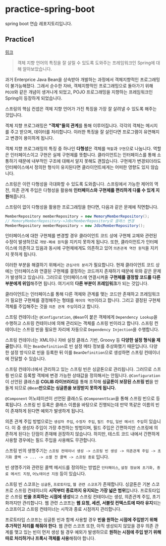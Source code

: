 # practice-spring-boot

spring boot 연습 레포지토리입니다.

## Practice1

[링크](https://github.com/beomseok37/practice-spring-boot/tree/main/practice1)

> 객체 지향 언어의 특징을 잘 살릴 수 있도록 도와주는 프레임워크인 Spring에 대해 알아보았습니다.

과거 Enterprice Java Bean을 상속받아 개발하는 과정에서 객체지향적인 프로그래밍이 불가능해졌다. 그래서 순수한 자바, 객체지향적인 프로그래밍으로 돌아가기 위해 `POJO`와 같은 개념이 생겨나게 되었고, POJO 프로그래밍을 지향하는 프레임워크인 Spring이 등장하게 되었습니다.

스프링의 핵심 컨셉은 객체 지향 언어가 가진 특징을 가장 잘 살려낼 수 있도록 해주는 것입니다.

겍체 지향 프로그래밍은 **"객체"들의 관계**를 통해 이루어집니다. 각각의 객체는 메시지를 주고 받으며, 데이터를 처리합니다. 이러한 특징을 잘 살린다면 프로그램이 유연해지고 변경이 용이하게 됩니다.

객체 지향 프로그래밍의 특징 중 하나인 **다형성**은 객체를 `역할`과 `구현`으로 나눕니다. 역할은 인터페이스이고 구현은 실제 구현체를 뜻합니다. 클라이언트는 인터페이스를 통해 소통하기 때문에 내부적인 구조에 대해서 알지 못해도 괜찮습니다. 구현체가 변경되더라도 인터페이스에서 정의한 형식이 유지된다면 클라이언트에게는 어떠한 영향도 있지 않습니다.

스프링은 이런 다형성을 극대화할 수 있도록 도와줍니다. 스프링에서 가능한 제어의 역전, 의존 관계 주입은 다형성을 활용해 **인터페이스와 구현체를 편리하게 다룰 수 있게 지원**해줍니다.

스프링이 없이 다형성을 활용한 프로그래밍을 한다면, 다음과 같은 문제에 직면합니다.

```java
MemberRepository memberRepository = new MemoryMemberRepository();
// MemoryMemberRepository->JdbcMemberRepository로 클래스 변경
MemberRepository memberRepository = new JdbcMemberRepository();
```

인터페이스에 대한 구현체를 변경할 경우 클라이언트 코드 상에 구현체 교체와 관련된 수정이 발생하므로 `개방-폐쇄 원칙`을 지키지 못하게 됩니다. 또한, 클라이언트가 인터페이스에 의존하고 있음과 동시에 구현체에게도 의존하고 있어 `의존관계 역전 원칙`을 지키지 못하게 됩니다.

이러한 부분을 해결하기 위해서는 `관심사의 분리`가 필요합니다. 현재 클라이언트 코드 상에는 인터페이스와 연결된 구현체를 결정하는 코드까지 존재하기 때문에 위와 같은 문제가 발생하고 있습니다. 그러므로 인터페이스에 연결시켜줄 **구현체를 결정할 코드를 다른 부분에게 위임**해주면 됩니다. 여기서의 **다른 부분이 프레임워크**가 되는 것입니다.

클라이언트는 인터페이스를 통해 다른 객체와 관계를 맺는 코드만 존재하고 프레임워크가 필요한 구현체를 결정해주는 형태를 `제어의 역전`이라고 합니다. 그리고 결정된 구현체 객체를 주입해주는 것을 `의존 관계 주입`이라고 합니다.

스프링 컨테이너는 `@Configuration`, `@Bean`이 붙은 객체에게 `Dependency Lookup`을 수행하고 스프링 컨테이너에 의해 관리되는 객체를 스프링 빈이라고 합니다. 스프링 컨테이너는 스프링 빈을 필요한 자리에 자동으로 `Dependency Injection`을 수행합니다.

스프링 컨테이너는 XML이나 자바 설정 클래스 기반, Groovy 등 **다양한 설정 형식을 제공**합니다. 이는 `BeanDefinition`로 빈 설정 메타 정보를 추상화했기 때문입니다. 다양한 설정 방식으로 빈을 등록한 뒤 이를 `BeanDefinition`으로 생성하면 스프링 컨테이너에 전달할 수 있습니다.

스프링 컨테이너에서 관리하고 있는 스프링 빈은 싱글톤으로 관리됩니다. 그러므로 스프릥 빈으로 등록할 객체에 변경 가능한 상태값을 정의해서는 안됩니다. `@Configuration`이 선언된 클래스를 **CGLIB 라이브러리**를 통해 조작해 **싱글톤이 보장된 스프링 빈**을 만들게 되므로 `@Bean`**만으로는 싱글톤을 보장받지 못하게 됩니다.**

`@Component` 어노테이션이 선언된 클래스도 `@ComponentScan`을 통해 스프링 빈으로 등록됩니다. 스프링 빈 등록은 클래스 이름을 바탕으로 진행되는데 만약 똑같은 이름의 빈이 존재하게 된다면 예외가 발생하게 됩니다.

의존 관계 주입 방법으로는 `생성자 주입`, `수정자 주입`, `필드 주입`, `일반 메서드 주입`이 있습니다. 이 중 생성자 주입이 가장 추천하는 방법이며, 필드 주입은 간편하지만 스프링에 의존하게 된다는 단점이 존재해 권장하지 않습니다. 하지만, 테스트 코드 내에서 간편하게 사용할 경우에는 필드 주입을 사용해도 무관합니다.

스프링 빈의 생명주기는 `스프링 컨테이너 생성 -> 스프링 빈 생성 -> 의존관계 주입 -> 초기화 콜백 -> ... -> 소멸 전 콜백 -> 스프링 종료` 입니다.

빈 생명주기와 관련된 콜백 메서드를 정의하는 방법은 `인터페이스`, `설정 정보에 초기화, 종료 메서드 지정`, `어노테이션 지원` 등이 있습니다.

스프링 빈 스코프는 `싱글톤`, `프로토타입`, `웹 관련 스코프`가 존재합니다. 싱글톤은 기본 스코프로 스프링 컨테이너의 **시작부터 종료까지 유지되는 가장 넓은 범위**입니다. 프로토타입은 스프링 **빈을 조회하는 시점에 생성**되고 스프링 컨테이너는 생성, 의존관계 주입, 초기화까지만 관리합니다. 웹 관련 스코프는 **웹 요청, 세션, 서블릿 컨텍스트에 따라 유지**되는 스코프이고 스프링 컨테이너는 시작과 종료 시점까지 관리합니다.

프로토타입 스코프는 싱글톤 빈과 함께 사용할 경우 **빈을 원하는 시점에 주입받기 위해 추가적인 처리를 해줘야 한다**. 웹 관련 스코프 또한, 아직 생성되지 않았을 경우 의존 관계를 맺고 있는 빈이 먼저 생성 될 경우 예외가 발생하므로 **원하는 시점에 주입 받기 위해 따로 처리하거나 프록시 객체를 사용**해줘야 합니다.
